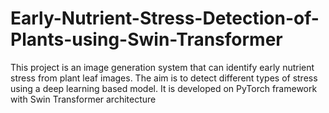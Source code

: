 # Early-Nutrient-Stress-Detection-of-Plants-using-Swin-Transformer
This project is an image generation system that can identify early nutrient stress from plant leaf images. The aim is to detect different types of stress using a deep learning based model. It is developed on PyTorch framework with Swin Transformer architecture
